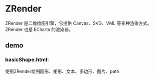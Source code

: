 # ZRender

ZRender 是二维绘图引擎，它提供 Canvas、SVG、VML 等多种渲染方式。
ZRender 也是 ECharts 的渲染器。

## demo

### basicShape.html:
使用ZRender绘制圆形、矩形、文本、多边形、图片、path

